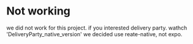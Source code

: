# Not working
we did not work for this project. if you interested delivery party. wathch 'DeliveryParty_native_version' 
we decided use reate-native, not expo.
